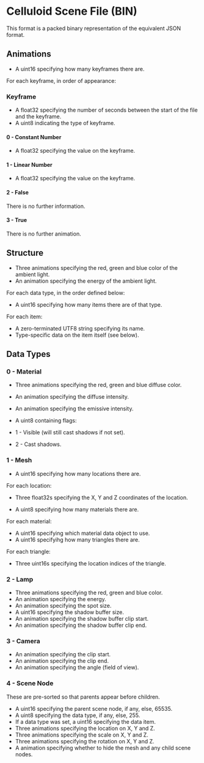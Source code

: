 # Celluloid Scene File (BIN)

This format is a packed binary representation of the equivalent JSON format.

## Animations

- A uint16 specifying how many keyframes there are.

For each keyframe, in order of appearance:

### Keyframe

- A float32 specifying the number of seconds between the start of the file and
  the keyframe.
- A uint8 indicating the type of keyframe.

#### 0 - Constant Number

- A float32 specifying the value on the keyframe.

#### 1 - Linear Number

- A float32 specifying the value on the keyframe.

#### 2 - False

There is no further information.

#### 3 - True

There is no further animation.

## Structure

- Three animations specifying the red, green and blue color of the ambient 
  light.
- An animation specifying the energy of the ambient light.

For each data type, in the order defined below:

- A uint16 specifying how many items there are of that type.

For each item:

- A zero-terminated UTF8 string specifying its name.
- Type-specific data on the item itself (see below).

## Data Types

### 0 - Material

- Three animations specifying the red, green and blue diffuse color.
- An animation specifying the diffuse intensity.
- An animation specifying the emissive intensity.
- A uint8 containing flags:

- 1 - Visible (will still cast shadows if not set).
- 2 - Cast shadows.

### 1 - Mesh

- A uint16 specifying how many locations there are.

For each location:
- Three float32s specifying the X, Y and Z coordinates of the location.

- A uint8 specifying how many materials there are.

For each material:

- A uint16 specifying which material data object to use.
- A uint16 specifyihg how many triangles there are.

For each triangle:

- Three uint16s specifying the location indices of the triangle.

### 2 - Lamp

- Three animations specifying the red, green and blue color.
- An animation specifying the energy.
- An animation specifying the spot size.
- A uint16 specifying the shadow buffer size.
- An animation specifying the shadow buffer clip start.
- An animation specifying the shadow buffer clip end.

### 3 - Camera

- An animation specifying the clip start.
- An animation specifying the clip end.
- An animation specifying the angle (field of view).

### 4 - Scene Node

These are pre-sorted so that parents appear before children.

- A uint16 specifying the parent scene node, if any, else, 65535.
- A uint8 specifying the data type, if any, else, 255.
- If a data type was set, a uint16 specifying the data item.
- Three animations specifying the location on X, Y and Z.
- Three animations specifying the scale on X, Y and Z.
- Three animations specifying the rotation on X, Y and Z.
- A animation specifying whether to hide the mesh and any child scene nodes.